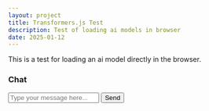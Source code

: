 ```yaml
---
layout: project
title: Transformers.js Test
description: Test of loading ai models in browser
date: 2025-01-12
---
```


This is a test for loading an ai model directly in the browser. 

<div class="uk-container">
  <div class="uk-card uk-card-default uk-card-body uk-width-1-2@m">
    <h3 class="uk-card-title">Chat</h3>
    <div id="chatMessages" class="uk-height-medium uk-overflow-auto"></div>
    <form id="chatForm" class="uk-margin">
      <label for="chatInput"></label>
      <input class="uk-input" type="text" id="chatInput" placeholder="Type your message here...">
      <button class="uk-button uk-button-primary uk-margin-top" type="submit">Send</button>
    </form>
  </div>
</div>

<script type="module">
  document.getElementById('chatForm').addEventListener('submit', function(event) {
    event.preventDefault();
    const input = document.getElementById('chatInput');
    const message = input.value;
    input.value = '';

    // Append the user's message to the chat window
    const chatMessages = document.getElementById('chatMessages');
    const userMessageElement = document.createElement('div');
    userMessageElement.textContent = `User: ${message}`;
    chatMessages.appendChild(userMessageElement);

    // Dispatch the sendMessage event
    const sendMessageEvent = new CustomEvent('sendMessage', { detail: message });
    window.dispatchEvent(sendMessageEvent);
  });

  // Listen for the botResponse event to append the assistant's message
  window.addEventListener('receiveMessage', function(event) {
    const chatMessages = document.getElementById('chatMessages');
    const botMessageElement = document.createElement('div');
    botMessageElement.textContent = `Bot: ${event.response}`;
    chatMessages.appendChild(botMessageElement);
  });

  // Initialize the worker when the document is loaded
  window.addEventListener('DOMContentLoaded', function() {
    console.log("setting up worker");
    setupWorker();
  });
</script>

<script type="module" src="/assets/js/listener.js"></script>
